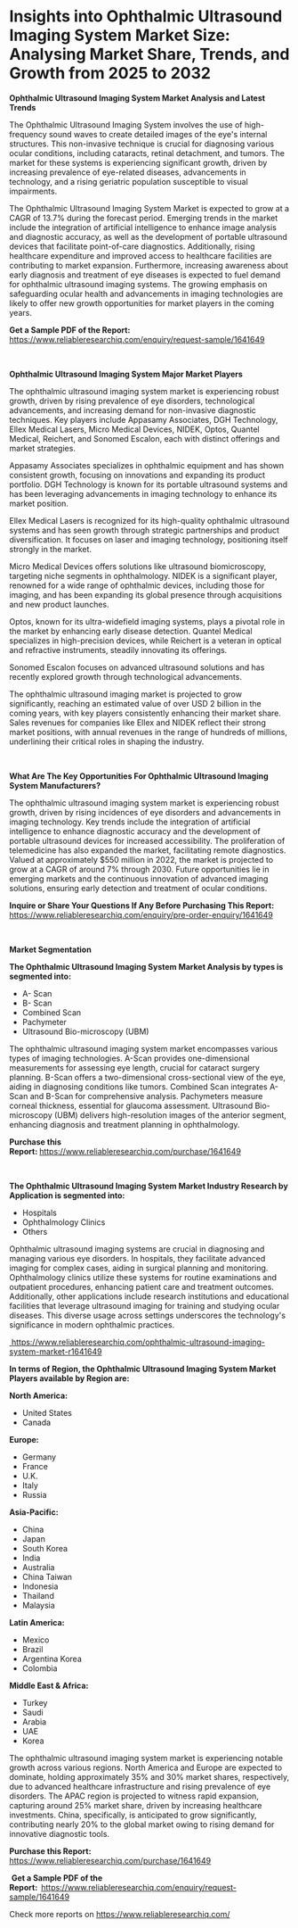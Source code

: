 <p><h1>Insights into Ophthalmic Ultrasound Imaging System Market Size: Analysing Market Share, Trends, and Growth from 2025 to 2032</h1></p><p><strong>Ophthalmic Ultrasound Imaging System Market Analysis and Latest Trends</strong></p>
<p><p>The Ophthalmic Ultrasound Imaging System involves the use of high-frequency sound waves to create detailed images of the eye's internal structures. This non-invasive technique is crucial for diagnosing various ocular conditions, including cataracts, retinal detachment, and tumors. The market for these systems is experiencing significant growth, driven by increasing prevalence of eye-related diseases, advancements in technology, and a rising geriatric population susceptible to visual impairments.</p><p>The Ophthalmic Ultrasound Imaging System Market is expected to grow at a CAGR of 13.7% during the forecast period. Emerging trends in the market include the integration of artificial intelligence to enhance image analysis and diagnostic accuracy, as well as the development of portable ultrasound devices that facilitate point-of-care diagnostics. Additionally, rising healthcare expenditure and improved access to healthcare facilities are contributing to market expansion. Furthermore, increasing awareness about early diagnosis and treatment of eye diseases is expected to fuel demand for ophthalmic ultrasound imaging systems. The growing emphasis on safeguarding ocular health and advancements in imaging technologies are likely to offer new growth opportunities for market players in the coming years.</p></p>
<p><strong>Get a Sample PDF of the Report:&nbsp;</strong> <a href="https://www.reliableresearchiq.com/enquiry/request-sample/1641649?utm_campaign=1743&utm_medium=2&utm_source=Github&utm_content=ia&utm_term=03032025&utm_id=ophthalmic-ultrasound-imaging-system">https://www.reliableresearchiq.com/enquiry/request-sample/1641649</a></p>
<p>&nbsp;</p>
<p><strong>Ophthalmic Ultrasound Imaging System Major Market Players</strong></p>
<p><p>The ophthalmic ultrasound imaging system market is experiencing robust growth, driven by rising prevalence of eye disorders, technological advancements, and increasing demand for non-invasive diagnostic techniques. Key players include Appasamy Associates, DGH Technology, Ellex Medical Lasers, Micro Medical Devices, NIDEK, Optos, Quantel Medical, Reichert, and Sonomed Escalon, each with distinct offerings and market strategies.</p><p>Appasamy Associates specializes in ophthalmic equipment and has shown consistent growth, focusing on innovations and expanding its product portfolio. DGH Technology is known for its portable ultrasound systems and has been leveraging advancements in imaging technology to enhance its market position.</p><p>Ellex Medical Lasers is recognized for its high-quality ophthalmic ultrasound systems and has seen growth through strategic partnerships and product diversification. It focuses on laser and imaging technology, positioning itself strongly in the market.</p><p>Micro Medical Devices offers solutions like ultrasound biomicroscopy, targeting niche segments in ophthalmology. NIDEK is a significant player, renowned for a wide range of ophthalmic devices, including those for imaging, and has been expanding its global presence through acquisitions and new product launches.</p><p>Optos, known for its ultra-widefield imaging systems, plays a pivotal role in the market by enhancing early disease detection. Quantel Medical specializes in high-precision devices, while Reichert is a veteran in optical and refractive instruments, steadily innovating its offerings.</p><p>Sonomed Escalon focuses on advanced ultrasound solutions and has recently explored growth through technological advancements.</p><p>The ophthalmic ultrasound imaging market is projected to grow significantly, reaching an estimated value of over USD 2 billion in the coming years, with key players consistently enhancing their market share. Sales revenues for companies like Ellex and NIDEK reflect their strong market positions, with annual revenues in the range of hundreds of millions, underlining their critical roles in shaping the industry.</p></p>
<p>&nbsp;</p>
<p><strong>What Are The Key Opportunities For Ophthalmic Ultrasound Imaging System Manufacturers?</strong></p>
<p><p>The ophthalmic ultrasound imaging system market is experiencing robust growth, driven by rising incidences of eye disorders and advancements in imaging technology. Key trends include the integration of artificial intelligence to enhance diagnostic accuracy and the development of portable ultrasound devices for increased accessibility. The proliferation of telemedicine has also expanded the market, facilitating remote diagnostics. Valued at approximately $550 million in 2022, the market is projected to grow at a CAGR of around 7% through 2030. Future opportunities lie in emerging markets and the continuous innovation of advanced imaging solutions, ensuring early detection and treatment of ocular conditions.</p></p>
<p><strong>Inquire or Share Your Questions If Any Before Purchasing This Report:</strong> <a href="https://www.reliableresearchiq.com/enquiry/pre-order-enquiry/1641649?utm_campaign=1743&utm_medium=2&utm_source=Github&utm_content=ia&utm_term=03032025&utm_id=ophthalmic-ultrasound-imaging-system">https://www.reliableresearchiq.com/enquiry/pre-order-enquiry/1641649</a></p>
<p>&nbsp;</p>
<p><strong>Market Segmentation</strong></p>
<p><strong>The Ophthalmic Ultrasound Imaging System Market Analysis by types is segmented into:</strong></p>
<p><ul><li>A- Scan</li><li>B- Scan</li><li>Combined Scan</li><li>Pachymeter</li><li>Ultrasound Bio-microscopy (UBM)</li></ul></p>
<p><p>The ophthalmic ultrasound imaging system market encompasses various types of imaging technologies. A-Scan provides one-dimensional measurements for assessing eye length, crucial for cataract surgery planning. B-Scan offers a two-dimensional cross-sectional view of the eye, aiding in diagnosing conditions like tumors. Combined Scan integrates A-Scan and B-Scan for comprehensive analysis. Pachymeters measure corneal thickness, essential for glaucoma assessment. Ultrasound Bio-microscopy (UBM) delivers high-resolution images of the anterior segment, enhancing diagnosis and treatment planning in ophthalmology.</p></p>
<p><strong>Purchase this Report:&nbsp;</strong><a href="https://www.reliableresearchiq.com/purchase/1641649?utm_campaign=1743&utm_medium=2&utm_source=Github&utm_content=ia&utm_term=03032025&utm_id=ophthalmic-ultrasound-imaging-system">https://www.reliableresearchiq.com/purchase/1641649</a></p>
<p>&nbsp;</p>
<p><strong>The Ophthalmic Ultrasound Imaging System Market Industry Research by Application is segmented into:</strong></p>
<p><ul><li>Hospitals</li><li>Ophthalmology Clinics</li><li>Others</li></ul></p>
<p><p>Ophthalmic ultrasound imaging systems are crucial in diagnosing and managing various eye disorders. In hospitals, they facilitate advanced imaging for complex cases, aiding in surgical planning and monitoring. Ophthalmology clinics utilize these systems for routine examinations and outpatient procedures, enhancing patient care and treatment outcomes. Additionally, other applications include research institutions and educational facilities that leverage ultrasound imaging for training and studying ocular diseases. This diverse usage across settings underscores the technology's significance in modern ophthalmic practices.</p></p>
<p><a href="https://www.reliableresearchiq.com/ophthalmic-ultrasound-imaging-system-market-r1641649?utm_campaign=1743&utm_medium=2&utm_source=Github&utm_content=ia&utm_term=03032025&utm_id=ophthalmic-ultrasound-imaging-system">&nbsp;https://www.reliableresearchiq.com/ophthalmic-ultrasound-imaging-system-market-r1641649</a></p>
<p><strong>In terms of Region, the Ophthalmic Ultrasound Imaging System Market Players available by Region are:</strong></p>
<p>
    <p> <strong> North America: </strong>
        <ul>
            <li>United States</li>
            <li>Canada</li>
        </ul>
        </p> 
    <p> <strong> Europe: </strong>
        <ul>
            <li>Germany</li>
            <li>France</li>
            <li>U.K.</li>
            <li>Italy</li>
            <li>Russia</li>
        </ul>
        </p> 
    <p> <strong> Asia-Pacific: </strong>
        <ul>
            <li>China</li>
            <li>Japan</li>
            <li>South Korea</li>
            <li>India</li>
            <li>Australia</li>
            <li>China Taiwan</li>
            <li>Indonesia</li>
            <li>Thailand</li>
            <li>Malaysia</li>
        </ul>
        </p> 
    <p> <strong> Latin America: </strong>
        <ul>
            <li>Mexico</li>
            <li>Brazil</li>
            <li>Argentina Korea</li>
            <li>Colombia</li>
        </ul>
        </p> 
    <p> <strong> Middle East & Africa: </strong>
        <ul>
            <li>Turkey</li>
            <li>Saudi</li>
            <li>Arabia</li>
            <li>UAE</li>
            <li>Korea</li>
        </ul>
    </p>
    </p>
<p><p>The ophthalmic ultrasound imaging system market is experiencing notable growth across various regions. North America and Europe are expected to dominate, holding approximately 35% and 30% market shares, respectively, due to advanced healthcare infrastructure and rising prevalence of eye disorders. The APAC region is projected to witness rapid expansion, capturing around 25% market share, driven by increasing healthcare investments. China, specifically, is anticipated to grow significantly, contributing nearly 20% to the global market owing to rising demand for innovative diagnostic tools.</p></p>
<p><strong>Purchase this Report: </strong><a href="https://www.reliableresearchiq.com/purchase/1641649?utm_campaign=1743&utm_medium=2&utm_source=Github&utm_content=ia&utm_term=03032025&utm_id=ophthalmic-ultrasound-imaging-system">https://www.reliableresearchiq.com/purchase/1641649</a></p>
<p>&nbsp;<strong>Get a Sample PDF of the Report:&nbsp;&nbsp;</strong><a href="https://www.reliableresearchiq.com/enquiry/request-sample/1641649?utm_campaign=1743&utm_medium=2&utm_source=Github&utm_content=ia&utm_term=03032025&utm_id=ophthalmic-ultrasound-imaging-system">https://www.reliableresearchiq.com/enquiry/request-sample/1641649</a></p>
<p><strong></strong></p>
<p>Check more reports on <a href="https://www.reliableresearchiq.com/?utm_campaign=1743&utm_medium=2&utm_source=Github&utm_content=ia&utm_term=03032025&utm_id=ophthalmic-ultrasound-imaging-system">https://www.reliableresearchiq.com/</a></p>